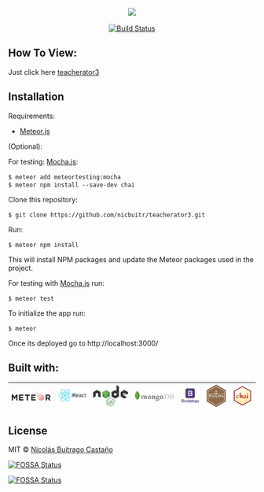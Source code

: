 <p align="center">
    <a href="../../"><img src="public/img/logo.png" ></a>
</p>

<p align="center">
    <a href="https://travis-ci.com/nicbuitr/teacherator3">
        <img src="https://travis-ci.com/nicbuitr/teacherator3.svg?branch=master" alt="Build Status">
    </a>
</p>

## How To View:

Just click here [teacherator3](https://teacherator3.herokuapp.com)

## Installation

Requirements:

- [Meteor.js](https://www.meteor.com/install)

(Optional):

For testing: [Mocha.js](https://mochajs.org/):

    $ meteor add meteortesting:mocha
    $ meteor npm install --save-dev chai

Clone this repository:

    $ git clone https://github.com/nicbuitr/teacherator3.git

Run:

    $ meteor npm install
    
This will install NPM packages and update the Meteor packages used in the project.

For testing with [Mocha.js](https://mochajs.org/) run:

    $ meteor test

To initialize the app run:

    $ meteor
    
Once its deployed go to http://localhost:3000/


## Built with:

[![Meteor](https://github.com/nicbuitr/f/blob/master/meteor.png)](https://www.meteor.com/) | [![React](https://github.com/nicbuitr/f/blob/master/react.png)](https://reactjs.org/)  | [![Node](https://github.com/nicbuitr/f/blob/master/node.png)](https://nodejs.org) | [![MongoDB](https://github.com/nicbuitr/f/blob/master/mongo.png)](https://www.mongodb.com/)  | [![Bootstrap](https://github.com/nicbuitr/f/blob/master/bootstrap3.png)](https://getbootstrap.com/) | [![Mocha](https://github.com/nicbuitr/f/blob/master/mocha.png)](https://mochajs.org/) | [![Chai](https://github.com/nicbuitr/f/blob/master/chai.png)](https://www.chaijs.com/)
:---:|:---:|:---:|:---:|:---:|:---:|:---:


## License

MIT © [Nicolás Buitrago Castaño](https://github.com/nicbuitr)

[![FOSSA Status](https://app.fossa.io/api/projects/git%2Bgithub.com%2Fnicbuitr%2Fteacherator3.svg?type=shield)](https://app.fossa.io/projects/git%2Bgithub.com%2Fnicbuitr%2Fteacherator3?ref=badge_shield)

[![FOSSA Status](https://app.fossa.io/api/projects/git%2Bgithub.com%2Fnicbuitr%2Fteacherator3.svg?type=large)](https://app.fossa.io/projects/git%2Bgithub.com%2Fnicbuitr%2Fteacherator3?ref=badge_large)
